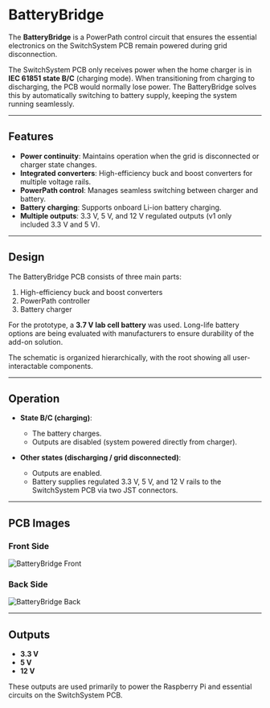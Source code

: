 # BatteryBridge  

The **BatteryBridge** is a PowerPath control circuit that ensures the essential electronics on the SwitchSystem PCB remain powered during grid disconnection.  

The SwitchSystem PCB only receives power when the home charger is in **IEC 61851 state B/C** (charging mode). When transitioning from charging to discharging, the PCB would normally lose power. The BatteryBridge solves this by automatically switching to battery supply, keeping the system running seamlessly.  

---

## Features  
- **Power continuity**: Maintains operation when the grid is disconnected or charger state changes.  
- **Integrated converters**: High-efficiency buck and boost converters for multiple voltage rails.  
- **PowerPath control**: Manages seamless switching between charger and battery.  
- **Battery charging**: Supports onboard Li-ion battery charging.  
- **Multiple outputs**: 3.3 V, 5 V, and 12 V regulated outputs (v1 only included 3.3 V and 5 V).  

---

## Design  
The BatteryBridge PCB consists of three main parts:  
1. High-efficiency buck and boost converters  
2. PowerPath controller  
3. Battery charger  

For the prototype, a **3.7 V lab cell battery** was used. Long-life battery options are being evaluated with manufacturers to ensure durability of the add-on solution.  

The schematic is organized hierarchically, with the root showing all user-interactable components.  

---

## Operation  
- **State B/C (charging)**:  
  - The battery charges.  
  - Outputs are disabled (system powered directly from charger).  

- **Other states (discharging / grid disconnected)**:  
  - Outputs are enabled.  
  - Battery supplies regulated 3.3 V, 5 V, and 12 V rails to the SwitchSystem PCB via two JST connectors.  

---

## PCB Images  

### Front Side  
![BatteryBridge Front](./docs/batterybridge_front.png)  

### Back Side  
![BatteryBridge Back](./docs/batterybridge_back.png)  

---

## Outputs  
- **3.3 V**  
- **5 V**  
- **12 V**  

These outputs are used primarily to power the Raspberry Pi and essential circuits on the SwitchSystem PCB.  

